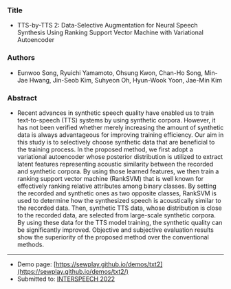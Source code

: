 
### Title
- TTS-by-TTS 2: Data-Selective Augmentation for Neural Speech Synthesis Using Ranking Support Vector Machine with Variational Autoencoder
### Authors
- Eunwoo Song, Ryuichi Yamamoto, Ohsung Kwon, Chan-Ho Song, Min-Jae Hwang, Jin-Seob Kim, Suhyeon Oh, Hyun-Wook Yoon, Jae-Min Kim
### Abstract
- Recent advances in synthetic speech quality have enabled us to train text-to-speech (TTS) systems by using synthetic corpora. However, it has not been verified whether merely increasing the amount of synthetic data is always advantageous for improving training efficiency. Our aim in this study is to selectively choose synthetic data that are beneficial to the training process. In the proposed method, we first adopt a variational autoencoder whose posterior distribution is utilized to extract latent features representing acoustic similarity between the recorded and synthetic corpora. By using those learned features, we then train a ranking support vector machine (RankSVM) that is well known for effectively ranking relative attributes among binary classes. By setting the recorded and synthetic ones as two opposite classes, RankSVM is used to determine how the synthesized speech is acoustically similar to the recorded data. Then, synthetic TTS data, whose distribution is close to the recorded data, are selected from large-scale synthetic corpora. By using these data for the TTS model training, the synthetic quality can be significantly improved. Objective and subjective evaluation results show the superiority of the proposed method over the conventional methods.
---

- Demo page: [https://sewplay.github.io/demos/txt2](https://sewplay.github.io/demos/txt2/)
- Submitted to: [INTERSPEECH 2022](http://www.interspeech2022.org/)